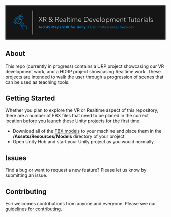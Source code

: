 <div align="center">
  <a href="#">
    <img src="./documentation/github-banner.png" alt="Project Title" title="Project Title" />
  </a>
</div>
  
## About

This repo (currently in progress) contains a URP project showcasing our VR development work, and a HDRP project showcasing Realtime work. These projects are intended to walk the user through a progression of scenes that can be used as teaching tools.

## Getting Started

Whether you plan to explore the VR or Realtime aspect of this repository, there are a number of FBX files that need to be placed in the correct location before you launch these Unity projects for the first time.

* Download all of the [FBX models](https://esriis-my.sharepoint.com/:f:/g/personal/jeff8977_esri_com/EvcKTCBgCF5Hjgr4PSjLeUMBTGd7wtKgntu3n3o2qE_WOQ?e=R1IkZR) to your machine and place them in the **/Assets/Resources/Models** directory of your project. 
* Open Unity Hub and start your Unity project as you would normally. 

## Issues

Find a bug or want to request a new feature?  Please let us know by submitting an issue.

## Contributing

Esri welcomes contributions from anyone and everyone. Please see our [guidelines for contributing](https://github.com/esri/contributing).
